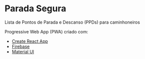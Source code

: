 # Parada Segura

Lista de Pontos de Parada e Descanso (PPDs) para caminhoneiros

Progressive Web App (PWA) criado com:

- [Create React App](https://github.com/facebook/create-react-app)
- [Firebase](https://firebase.google.com/)
- [Material UI](https://material-ui.com/)

